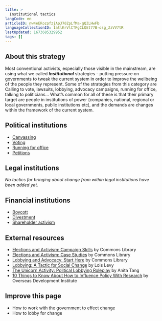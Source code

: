 ```yaml
---
title: >
  Institutional tactics
langCode: en
articleID: nw4eERozpfzjApJ70ZpLfMa-gQZLHwFb
languageCollectionID: 1atlKrVlCTFgCLQEt77B-osg_ZzVV7tR
lastUpdated: 1673685329952
tags: []
---
```


## About this strategy

Most conventional activists, especially those visible in the mainstream, are using what we called _**Institutional**_ strategies - putting pressure on governments to tweak the current system in order to improve the wellbeing of the people they represent. Some of the strategies from this category are Calling to vote, lawsuits, lobbying, advocacy campaigns, running for office, talking to politicians… What’s common for all of these is that their primary target are people in institutions of power (companies, national, regional or local governments, public institutions etc), and the demands are changes within the framework of the current system.

## Political institutions

-   [Canvassing](/tactics/canvassing)
-   [Voting](/tactics/voting)
-   [Running for office](/tactics/running-for-office)
-   [Petitions](/tactics/petition)

## Legal institutions

_No tactics for bringing about change from within legal institutions have been added yet._

## Financial institutions

-   [Boycott](/tactics/boycot)
-   [Divestment](/tactics/divestment)
-   [Shareholder activism](/tactics/shareholder)

## External resources

-   [Elections and Activism: Campaign Skills](https://commonslibrary.org/elections-and-activism-campaign-skils/) by Commons Library
-   [Elections and Activism: Case Studies](https://commonslibrary.org/elections-and-activism-casestudies/) by Commons Library
-   [Lobbying and Advocacy: Start Here](https://commonslibrary.org/lobbying-and-advocacy-start-here/) by Commons Library
-   [Lobbying: A Tactic for Social Change](https://commonslibrary.org/lobbying-a-tactic-for-social-change/) by Lois Levy
-   [The Unicorn Activity: Political Lobbying Roleplay](https://commonslibrary.org/the-unicorn-activity-political-lobbying-role-play/) by Anita Tang
-   [10 Things to Know About How to Influence Policy With Research](https://commonslibrary.org/10-things-to-know-about-how-to-influence-policy-with-research/) by Overseas Development Institute

## Improve this page

-   How to work with the government to effect change
-   How to lobby for change